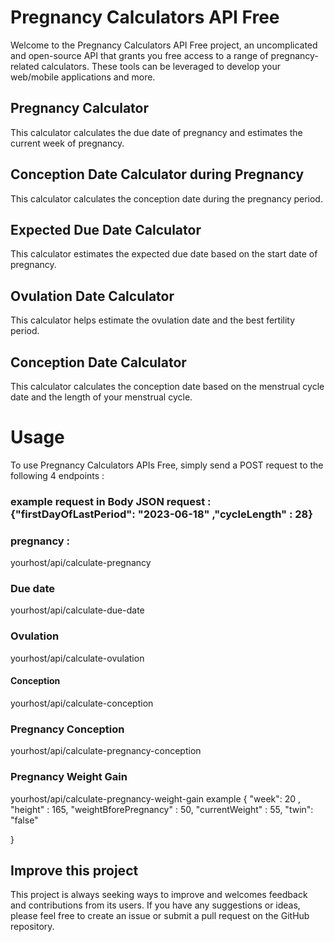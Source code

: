 # Pregnancy Calculators API Free


Welcome to the Pregnancy Calculators API Free project, an uncomplicated and open-source API that grants you free access to a range of pregnancy-related calculators. These tools can be leveraged to develop your web/mobile applications and more.

## Pregnancy Calculator
This calculator calculates the due date of pregnancy and estimates the current week of pregnancy.

##  Conception Date Calculator during Pregnancy
This calculator calculates the conception date during the pregnancy period.

##  Expected Due Date Calculator
This calculator estimates the expected due date based on the start date of pregnancy.

## Ovulation Date Calculator
This calculator helps estimate the ovulation date and the best fertility period.

## Conception Date Calculator
This calculator calculates the conception date based on the menstrual cycle date and the length of your menstrual cycle.

# Usage

To use Pregnancy Calculators APIs Free, simply send a POST request to the following  4 endpoints :

### example request in Body JSON request :   {"firstDayOfLastPeriod": "2023-06-18" ,"cycleLength" : 28}

### pregnancy : 
yourhost/api/calculate-pregnancy

### Due date
yourhost/api/calculate-due-date

### Ovulation
yourhost/api/calculate-ovulation

#### Conception
yourhost/api/calculate-conception

### Pregnancy Conception
yourhost/api/calculate-pregnancy-conception

### Pregnancy Weight Gain
yourhost/api/calculate-pregnancy-weight-gain
example
{
  "week": 20 ,
  "height" : 165,
  "weightBforePregnancy" : 50,
  "currentWeight" : 55,
  "twin": "false"

}


## Improve this project

This project is always seeking ways to improve and welcomes feedback and contributions from its users. If you have any suggestions or ideas, please feel free to create an issue or submit a pull request on the GitHub repository.




